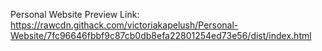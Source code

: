 Personal Website Preview Link: https://rawcdn.githack.com/victoriakapelush/Personal-Website/7fc96646fbbf9c87cb0db8efa22801254ed73e56/dist/index.html
